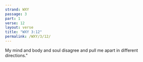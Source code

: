 ```yaml
---
strand: WXY
passage: 3
part: 1
verse: 12
layout: verse
title: "WXY 3:12"
permalink: /WXY/3/12/
---
```

My mind and body and soul disagree and pull me apart in different directions."
